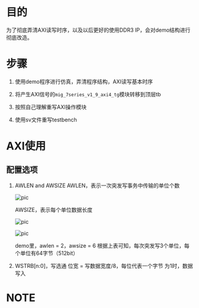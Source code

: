 # 目的
为了彻底弄清AXI读写时序，以及以后更好的使用DDR3 IP，会对demo结构进行彻底改造。

# 步骤
1. 使用demo程序进行仿真，弄清程序结构，AXI读写基本时序

2. 将产生AXI信号的`mig_7series_v1_9_axi4_tg`模块转移到顶层tb

3. 按照自己理解重写AXI操作模块

4. 使用sv文件重写testbench

# AXI使用
## 配置选项
1. AWLEN and AWSIZE
    AWLEN，表示一次突发写事务中传输的单位个数

    ![pic][1]        

    AWSIZE，表示每个单位数据长度

    ![pic][2]        


    ![pic][3]        

    demo里，awlen = 2，awsize = 6
    根据上表可知，每次突发写3个单位，每个单位有64字节（512bit） 

2. WSTRB[n:0]，写选通
    位宽 = 写数据宽度/8，每位代表一个字节
    为1时，数据写入

# NOTE


[1]: https://coding.net/u/kdurant/p/axi_ddr3/git/raw/master/docs/pic/axi_burst_length.png
[2]: https://coding.net/u/kdurant/p/axi_ddr3/git/raw/master/docs/pic/axi_burst_size.png
[3]: https://coding.net/u/kdurant/p/axi_ddr3/git/raw/master/docs/pic/awid%253D%253D0.png
[4]: https://coding.net/u/kdurant/p/axi_ddr3/git/raw/master/docs/pic/awid%253D%253D1.png
